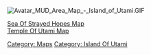 ![](Avatar_MUD_Area_Map_-_Island_of_Utami.GIF "Avatar_MUD_Area_Map_-_Island_of_Utami.GIF")

[Sea Of Strayed Hopes Map](Sea_Of_Strayed_Hopes_Map "wikilink")  
[Temple Of Utami Map](Temple_Of_Utami_Map "wikilink")  

[Category: Maps](Category:_Maps "wikilink") [Category: Island Of
Utami](Category:_Island_Of_Utami "wikilink")
